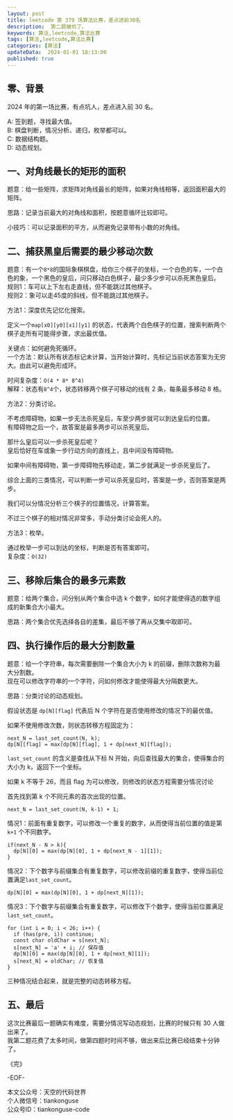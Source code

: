 ```yaml
---
layout: post  
title: leetcode 第 379 场算法比赛，差点进前30名  
description:  第二题被坑了。  
keywords: 算法,leetcode,算法比赛  
tags: [算法,leetcode,算法比赛]  
categories: [算法]  
updateData:  2024-01-01 18:13:00  
published: true  
---
```



## 零、背景  


2024 年的第一场比赛，有点坑人，差点进入前 30 名。  


A: 签到题，寻找最大值。  
B: 棋盘判断，情况分析、递归，枚举都可以。  
C: 数据结构题。  
D: 动态规划。  


## 一、对角线最长的矩形的面积  


题意：给一些矩阵，求矩阵对角线最长的矩阵，如果对角线相等，返回面积最大的矩阵。  


思路：记录当前最大的对角线和面积，按题意循环比较即可。  


小技巧：可以记录面积的平方，从而避免记录带有小数的对角线。  


## 二、捕获黑皇后需要的最少移动次数  


题意：有一个`8*8`的国际象棋棋盘，给你三个棋子的坐标，一个白色的车，一个白色的象，一个黑色的皇后，问只移动白色棋子，最少多少步可以杀死黑色皇后。  
规则1：车可以上下左右走直线，但不能跳过其他棋子。  
规则2：象可以走45度的斜线，但不能跳过其他棋子。  


方法1：深度优先记忆化搜索。  


定义一个`map[x0][y0][x1][y1]` 的状态，代表两个白色棋子的位置，搜索判断两个棋子走所有可能得步骤，求出最优值。  


关键点：如何避免死循环。  
一个方法：默认所有状态标记未计算，当开始计算时，先标记当前状态答案为无穷大。由此可以避免形成环。  


时间复杂度：`O(4 * 8* 8^4)`  
解释：状态有`8^4`个，状态转移两个棋子可移动的线有 2 条，每条最多移动 8 格。  



方法2：分类讨论。  



不考虑障碍物，如果一步无法杀死皇后，车至少两步就可以到达皇后的位置。  
有障碍物之后一个，故答案是最多两步可以杀死皇后。  


那什么皇后可以一步杀死皇后呢？  
皇后恰好在车或象一步行动方向的直线上，且中间没有障碍物。  


如果中间有障碍物，第一步障碍物先移动走，第二步就满足一步杀死皇后了。  


综合上面的三类情况，可以判断一步可以杀死皇后时，答案是一步，否则答案是两步。  


我们可以分情况分析三个棋子的位置情况，计算答案。  


不过三个棋子的相对情况非常多，手动分类讨论会死人的。  



方法3：枚举。  


通过枚举一步可以到达的坐标，判断是否有答案即可。  
复杂度：`O(32)`  




## 三、移除后集合的最多元素数  


题意：给两个集合，问分别从两个集合中选 k 个数字，如何才能使得选的数字组成的新集合大小最大。  


思路：两个集合优先选择各自的差集，最后不够了再从交集中取即可。  


## 四、执行操作后的最大分割数量  


题意：给一个字符串，每次需要删除一个集合大小为 k 的前缀，删除次数称为最大分割数。  
现在可以修改字符串的一个字符，问如何修改才能使得最大分隔数更大。   


思路：分类讨论的动态规划。  



假设状态是 `dp[N][flag]` 代表后 N 个字符在是否使用修改的情况下的最优值。  


如果不使用修改次数，则状态转移方程固定为：  


```
next_N = last_set_count(N, k);
dp[N][flag] = max(dp[N][flag], 1 + dp[next_N][flag]);
```


`last_set_count` 的含义是查找从下标 N 开始，向后查找最大的集合，使得集合的大小为 k，返回下一个坐标。  



如果 k 不等于 26，而且 flag 为可以修改，则修改的状态方程需要分情况讨论    


首先找到第 k 个不同元素的首次出现的位置。  


```
next_N = last_set_count(N, k-1) + 1;
```



情况1：前面有重复数字，可以修改一个重复的数字，从而使得当前位置的值是第 `k+1` 个不同数字。  


```
if(next_N - N > k){
  dp[N][0] = max(dp[N][0], 1 + dp[next_N - 1][1]);
}
```


情况2：下个数字与前缀集合有重复数字，可以修改前缀的重复数字，使得当前位置满足`last_set_count`。  


```
dp[N][0] = max(dp[N][0], 1 + dp[next_N][1]);
```


情况3：下个数字与前缀集合有重复数字，可以修改下个数字，使得当前位置满足`last_set_count`。


```
for (int i = 0; i < 26; i++) {
  if (has(pre, i)) continue;
  const char oldChar = s[next_N];
  s[next_N] = 'a' + i; // 保存值
  dp[N][0] = max(dp[N][0], 1 + dp[next_N][1]);
  s[next_N] = oldChar; // 恢复值
}
```


三种情况结合起来，就是完整的动态转移方程。  


## 五、最后  


这次比赛最后一题确实有难度，需要分情况写动态规划，比赛的时候只有 30 人做出来了。  
我第二题花费了太多时间，做第四题时时间不够，做出来后比赛已经结束十分钟了。  



《完》  


-EOF-  



本文公众号：天空的代码世界  
个人微信号：tiankonguse  
公众号ID：tiankonguse-code  
  

